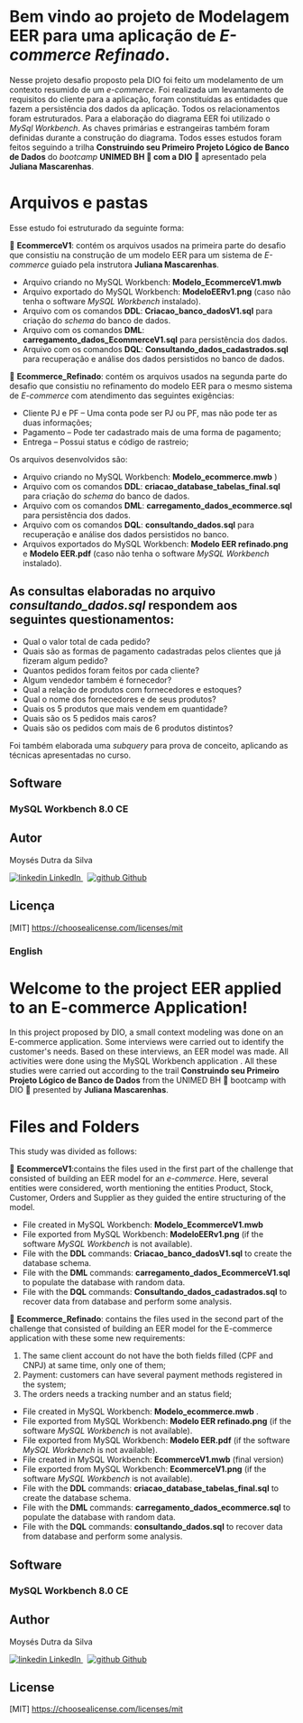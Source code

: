 # Bem vindo ao projeto de  Modelagem EER para uma aplicação de *E-commerce Refinado*.

Nesse projeto desafio proposto pela DIO foi feito um modelamento de um contexto resumido de um *e-commerce*. Foi realizada um levantamento de requisitos do cliente para a aplicação, foram constituídas as entidades que fazem a persistência dos dados da aplicação. Todos os relacionamentos foram estruturados. Para a elaboração do diagrama EER foi utilizado o *MySql Workbench*.
As chaves primárias e estrangeiras também foram definidas durante a construção do diagrama.
Todos esses estudos foram feitos seguindo a trilha **Construindo seu Primeiro Projeto Lógico de Banco de Dados** do *bootcamp* **UNIMED BH :green_heart: com a DIO :muscle:** apresentado pela **Juliana Mascarenhas**.

# Arquivos e pastas

Esse estudo foi estruturado da seguinte forma:

:file_folder: **EcommerceV1**: contém os arquivos usados na primeira parte do desafio que consistiu na construção de um modelo EER para um sistema de *E-commerce* guiado pela instrutora **Juliana Mascarenhas**.

 - Arquivo criando no MySQL Workbench: **Modelo_EcommerceV1.mwb**
 -  Arquivo exportado do MySQL Workbench: **ModeloEERv1.png** (caso não tenha o software *MySQL Workbench* instalado).
 -  Arquivo com os comandos **DDL**: **Criacao_banco_dadosV1.sql** para criação do *schema* do banco de dados.
 - Arquivo com os comandos **DML**: **carregamento_dados_EcommerceV1.sql** para persistência dos dados.
 - Arquivo com os comandos **DQL**: **Consultando_dados_cadastrados.sql** para recuperação e análise dos dados persistidos no banco de dados.

:file_folder: **Ecommerce_Refinado**: contém os arquivos usados na segunda parte do desafio que consistiu no refinamento do modelo EER para o mesmo sistema de *E-commerce* com atendimento das seguintes exigências:
-   Cliente PJ e PF – Uma conta pode ser PJ ou PF, mas não pode ter as duas informações;
-   Pagamento – Pode ter cadastrado mais de uma forma de pagamento;
-   Entrega – Possui status e código de rastreio;

Os arquivos desenvolvidos são:
 - Arquivo criando no MySQL Workbench: **Modelo_ecommerce.mwb** )
-  Arquivo com os comandos **DDL**: **criacao_database_tabelas_final.sql** para criação do *schema* do banco de dados.
 - Arquivo com os comandos **DML**: **carregamento_dados_ecommerce.sql** para persistência dos dados.
 - Arquivo com os comandos **DQL**: **consultando_dados.sql** para recuperação e análise dos dados persistidos no banco.
 -  Arquivos exportados do MySQL Workbench: **Modelo EER refinado.png** e **Modelo EER.pdf** (caso não tenha o software *MySQL Workbench* instalado).



## As consultas elaboradas no arquivo *consultando_dados.sql* respondem aos seguintes questionamentos:

- Qual o valor total de cada pedido? 
- Quais são as formas de pagamento cadastradas pelos clientes que já fizeram algum pedido?
-  Quantos pedidos foram feitos por cada cliente?
- Algum vendedor também é fornecedor?
- Qual a relação de produtos com fornecedores e estoques?
- Qual o nome dos fornecedores e de seus produtos?
- Quais os 5 produtos que mais vendem em quantidade?
- Quais são os 5 pedidos mais caros?
- Quais são os pedidos com mais de 6 produtos distintos?


Foi também elaborada uma *subquery* para prova de conceito, aplicando as técnicas apresentadas no curso.


## Software
### MySQL Workbench 8.0 CE

## Autor

Moysés Dutra da Silva
<p>
  <a href="https://www.linkedin.com/in/moyses-dutra/" rel="nofollow noreferrer">
    <img src="https://i.stack.imgur.com/gVE0j.png" alt="linkedin"> LinkedIn
  </a> &nbsp; 
  <a href="https://github.com/moysesdutra" rel="nofollow noreferrer">
    <img src="https://i.stack.imgur.com/tskMh.png" alt="github"> Github
  </a>
</p>
  

## Licença

[MIT] <https://choosealicense.com/licenses/mit>


### English

# Welcome to the project EER applied to an E-commerce Application!

In this project proposed by DIO, a small context modeling was done on an E-commerce application.  Some interviews were carried out to identify the customer's needs.  Based on these interviews, an EER model was made.  All activities were done using the MySQL Workbench application  .  All these studies were carried out according to the trail **Construindo seu Primeiro Projeto Lógico de Banco de Dados** from the UNIMED BH 💚 bootcamp with DIO 💪 presented by  **Juliana Mascarenhas**.

# Files and Folders

This study was divided as follows:

:file_folder: **EcommerceV1**:contains the files used in the first part of the challenge that consisted of building an EER model for an *e-commerce*. Here, several entities were considered, worth mentioning the entities Product, Stock, Customer, Orders and Supplier as they guided the entire structuring of the model.

-  File created in MySQL Workbench: **Modelo_EcommerceV1.mwb**
 -  File exported from MySQL Workbench: **ModeloEERv1.png** (if the software *MySQL Workbench* is not available).
 -  File with the **DDL** commands: **Criacao_banco_dadosV1.sql** to create the  database schema.
 - File with the  **DML** commands: **carregamento_dados_EcommerceV1.sql** to populate the database with random data.
 - File with the  **DQL** commands: **Consultando_dados_cadastrados.sql** to recover data from database and perform some analysis.


:file_folder: **Ecommerce_Refinado**: contains the files used in the second part of the challenge that consisted of building an EER model for the E-commerce application with these some new requirements:

 1. The same client account do not have the both fields filled (CPF and
    CNPJ) at same time, only one of them;
 2. Payment: customers can have several payment methods registered in the system;
 3. The orders needs a tracking number and an status field;

 - File created in MySQL Workbench: **Modelo_ecommerce.mwb** .
 -  File exported from MySQL Workbench: **Modelo EER refinado.png** (if the software *MySQL Workbench* is not available).
 - File exported from MySQL Workbench: **Modelo EER.pdf** (if the software *MySQL Workbench* is not available).
 -  File created in MySQL Workbench: **EcommerceV1.mwb** (final version)
 -  File exported from MySQL Workbench: **EcommerceV1.png** (if the software *MySQL Workbench* is not available).
 -  File with the **DDL** commands: **criacao_database_tabelas_final.sql** to create the  database schema.
 - File with the  **DML** commands: **carregamento_dados_ecommerce.sql** to populate the database with random data.
 - File with the  **DQL** commands: **consultando_dados.sql** to recover data from database and perform some analysis.

## Software

### MySQL Workbench 8.0 CE

## Author

Moysés Dutra da Silva
<p>
  <a href="https://www.linkedin.com/in/moyses-dutra/" rel="nofollow noreferrer">
    <img src="https://i.stack.imgur.com/gVE0j.png" alt="linkedin"> LinkedIn
  </a> &nbsp; 
  <a href="https://github.com/moysesdutra" rel="nofollow noreferrer">
    <img src="https://i.stack.imgur.com/tskMh.png" alt="github"> Github
  </a>
</p>
  

## License

[MIT] <https://choosealicense.com/licenses/mit>